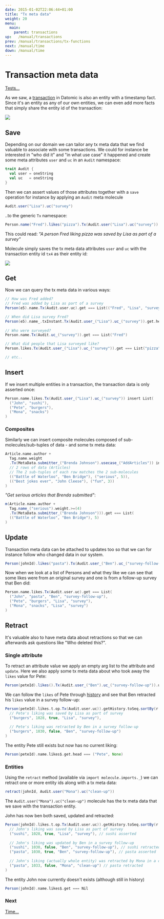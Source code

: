 ```yaml
---
date: 2015-01-02T22:06:44+01:00
title: "Tx meta data"
weight: 20
menu:
  main:
    parent: transactions
up:   /manual/transactions
prev: /manual/transactions/tx-functions
next: /manual/time
down: /manual/time
---
```


# Transaction meta data

[Tests...](https://github.com/scalamolecule/molecule/blob/master/coretests/src/test/scala/molecule/coretests/transaction/TxMetaData.scala) 


As we saw, a [transaction](/manual/transactions/) in Datomic is also an entity with a timestamp fact. Since it's an entity as
any of our own entities, we can even add more facts that simply share the entity id of the transaction:

![](/img/transactions/2.jpg)

## Save

Depending on our domain we can tailor any tx meta data that we find valuable to associate with some transactions. 
We could for instance be interested in "who did it" and "in what use case" it happened and create some meta attributes
 `user` and `uc` in an `Audit` namespace:

```scala
trait Audit {
  val user = oneString
  val uc   = oneString
}
```
Then we can assert values of those attributes together with a `save` operation for instance by applying an `Audit` meta molecule 

```scala
Audit.user("Lisa").uc("survey")
```

..to the generic `Tx` namespace:


```scala
Person.name("Fred").likes("pizza").Tx(Audit.user("Lisa").uc("survey")).save
```
This could read: _"A person Fred liking pizza was saved by Lisa as part of a survey"_


Molecule simply saves the tx meta data attributes `user` and `uc` with the transaction entity id `tx4` as their entity id:

![](/img/transactions/5.jpg)



## Get

Now we can query the tx meta data in various ways:

```scala
// How was Fred added?
// Fred was added by Lisa as part of a survey
Person(e5).name.Tx(Audit.user.uc).get === List(("Fred", "Lisa", "survey"))

// When did Lisa survey Fred?
Person(e5).name_.txInstant.Tx(Audit.user_("Lisa").uc_("survey")).get.head === dateX
  
// Who were surveyed?  
Person.name.Tx(Audit.uc_("survey")).get === List("Fred")

// What did people that Lisa surveyed like? 
Person.likes.Tx(Audit.user_("Lisa").uc_("survey")).get === List("pizza")

// etc..
```



## Insert

If we insert multiple entities in a transaction, the transaction data is only asserted once:

```scala
Person.name.likes.Tx(Audit.user_("Lisa").uc_("survey")) insert List(
  ("John", "sushi"),
  ("Pete", "burgers"),
  ("Mona", "snacks")
)
```


### Composites

Similarly we can insert composite molecules composed of sub-molecules/sub-tuples of data - and some tx meta data:

```scala
Article.name.author + 
  Tag.name.weight
  .Tx(MetaData.submitter_("Brenda Johnson").usecase_("AddArticles")) insert List(
  // 2 rows of data (Articles) 
  // The 2 sub-tuples of each row matches the 2 sub-molecules
  (("Battle of Waterloo", "Ben Bridge"), ("serious", 5)),
  (("Best jokes ever", "John Cleese"), ("fun", 3))
)
```
_"Get serious articles that Brenda submitted"_:
```scala
m(Article.name.author + 
  Tag.name_("serious").weight.>=(4)
  .Tx(MetaData.submitter_("Brenda Johnson"))).get === List(
  (("Battle of Waterloo", "Ben Bridge"), 5)
)
```



## Update

Transaction meta data can be attached to updates too so that we can for instance follow who changed data in our system.
```scala
Person(johnId).likes("pasta").Tx(Audit.user_("Ben").uc_("survey-follow-up")).update
```
Now when we look at a list of Persons and what they like we can see that some likes were from an original survey and one is 
from a follow-up survey that Ben did:

```scala
Person.name.likes.Tx(Audit.user.uc).get === List(
  ("John", "pasta", "Ben", "survey-follow-up"),
  ("Pete", "burgers", "Lisa", "survey"),
  ("Mona", "snacks", "Lisa", "survey")
)
```


## Retract
It's valuable also to have meta data about retractions so that we can afterwards ask questions like "Who deleted this?". 

### Single attribute

To retract an attribute value we apply an empty arg list to the attribute and `update`. Here we also apply some tx meta data
about who took away the `likes` value for Pete:
```scala
Person(peteId).likes().Tx(Audit.user_("Ben").uc_("survey-follow-up")).update
```
We can follow the `likes` of Pete through [history](/manual/time/history/) and see that Ben retracted his `likes` value in a survey follow-up:
```scala
Person(peteId).likes.t.op.Tx(Audit.user.uc)).getHistory.toSeq.sortBy(r => (r._2, r._3)) === List(
  // Pete's liking was saved by Lisa as part of survey
  ("burgers", 1028, true, "Lisa", "survey"),
  
  // Pete's liking was retracted by Ben in a survey follow-up
  ("burgers", 1030, false, "Ben", "survey-follow-up")
)
```
The entity Pete still exists but now has no current liking:

```scala
Person(peteId).name.likes$.get.head === ("Pete", None) 
```

### Entities

Using the `retract` method 
(available via `import molecule.imports._`) we can retract one or more entity ids along with a tx meta data:


```scala
retract(johnId, Audit.user("Mona").uc("clean-up"))
```
The `Audit.user("Mona").uc("clean-up")` molecule has the tx meta data that we save with the transaction entity.
 
John has now ben both saved, updated and retracted:

```scala
Person(johnId).likes.t.op.Tx(Audit.user.uc)).getHistory.toSeq.sortBy(r => (r._2, r._3)) === List(
  // John's liking was saved by Lisa as part of survey
  ("sushi", 1028, true, "Lisa", "survey"), // sushi asserted
  
  // John's liking was updated by Ben in a survey follow-up
  ("sushi", 1030, false, "Ben", "survey-follow-up"), // sushi retracted
  ("pasta", 1030, true, "Ben", "survey-follow-up"), // pasta asserted
  
  // John's liking (actually whole entity) was retracted by Mona in a clean-up
  ("pasta", 1033, false, "Mona", "clean-up") // pasta retracted
)
```

The entity John now currently doesn't exists (although still in history)
```scala
Person(johnId).name.likes$.get === Nil 
```


### Next

[Time...](/manual/time)